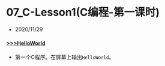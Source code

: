 # 07_C-Lesson1(C编程-第一课时)

- 2020/11/29

#### [>>>HelloWorld](src/HelloWorld.c)

- 第一个C程序。在屏幕上输出`HelloWorld`。